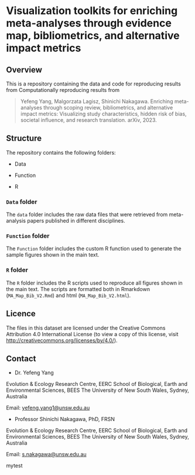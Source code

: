 # Visualization toolkits for enriching meta-analyses through evidence map, bibliometrics, and alternative impact metrics

## Overview

This is a repository containing the data and code for reproducing results from Computationally reproducing results from 

> Yefeng Yang, Malgorzata Lagisz, Shinichi Nakagawa. Enriching meta-analyses through scoping review, bibliometrics, and alternative impact metrics: Visualizing study characteristics, hidden risk of bias, societal influence, and research translation. arXiv, 2023.

## Structure

The repository contains the following folders:

- Data

- Function

- R

### `Data` folder

The `data` folder includes the raw data files that were retrieved from meta-analysis papers published in different disciplines.

### `Function` folder

The `Function` folder includes the custom R function used to generate the sample figures shown in the main text.

### `R` folder

The `R` folder includes the R scripts used to reproduce all figures shown in the main text. The scripts are formatted both in Rmarkdown (`MA_Map_Bib_V2.Rmd`) and html (`MA_Map_Bib_V2.html`).

## Licence

The files in this dataset are licensed under the Creative Commons Attribution 4.0 International License (to view a copy of this license, visit http://creativecommons.org/licenses/by/4.0/).

## Contact

- Dr. Yefeng Yang

Evolution & Ecology Research Centre, EERC
School of Biological, Earth and Environmental Sciences, BEES
The University of New South Wales, Sydney, Australia

Email: yefeng.yang1@unsw.edu.au

- Professor Shinichi Nakagawa, PhD, FRSN

Evolution & Ecology Research Centre, EERC
School of Biological, Earth and Environmental Sciences, BEES
The University of New South Wales, Sydney, Australia

Email: s.nakagawa@unsw.edu.au

mytest
